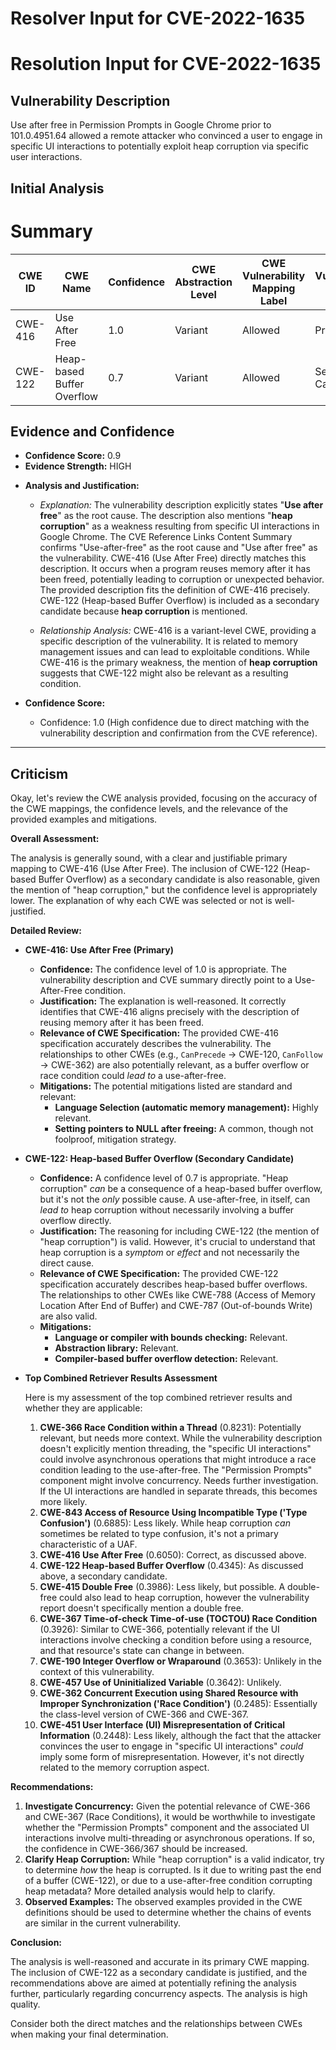 # Resolver Input for CVE-2022-1635

# Resolution Input for CVE-2022-1635

## Vulnerability Description
Use after free in Permission Prompts in Google Chrome prior to 101.0.4951.64 allowed a remote attacker who convinced a user to engage in specific UI interactions to potentially exploit heap corruption via specific user interactions.

## Initial Analysis
# Summary
| CWE ID | CWE Name | Confidence | CWE Abstraction Level | CWE Vulnerability Mapping Label | CWE-Vulnerability Mapping Notes |
|---|---|---|---|---|---|
| CWE-416 | Use After Free | 1.0 | Variant | Allowed | Primary CWE |
| CWE-122 | Heap-based Buffer Overflow | 0.7 | Variant | Allowed | Secondary Candidate |

## Evidence and Confidence

*   **Confidence Score:** 0.9
*   **Evidence Strength:** HIGH

- **Analysis and Justification:**  
  - *Explanation:* The vulnerability description explicitly states "**Use after free**" as the root cause. The description also mentions "**heap corruption**" as a weakness resulting from specific UI interactions in Google Chrome. The CVE Reference Links Content Summary confirms "Use-after-free" as the root cause and "Use after free" as the vulnerability. CWE-416 (Use After Free) directly matches this description. It occurs when a program reuses memory after it has been freed, potentially leading to corruption or unexpected behavior. The provided description fits the definition of CWE-416 precisely. CWE-122 (Heap-based Buffer Overflow) is included as a secondary candidate because **heap corruption** is mentioned.
  
  - *Relationship Analysis:* CWE-416 is a variant-level CWE, providing a specific description of the vulnerability. It is related to memory management issues and can lead to exploitable conditions. While CWE-416 is the primary weakness, the mention of **heap corruption** suggests that CWE-122 might also be relevant as a resulting condition.

- **Confidence Score:**
  - Confidence: 1.0 (High confidence due to direct matching with the vulnerability description and confirmation from the CVE reference).
---

## Criticism
Okay, let's review the CWE analysis provided, focusing on the accuracy of the CWE mappings, the confidence levels, and the relevance of the provided examples and mitigations.

**Overall Assessment:**

The analysis is generally sound, with a clear and justifiable primary mapping to CWE-416 (Use After Free).  The inclusion of CWE-122 (Heap-based Buffer Overflow) as a secondary candidate is also reasonable, given the mention of "heap corruption," but the confidence level is appropriately lower. The explanation of why each CWE was selected or not is well-justified.

**Detailed Review:**

*   **CWE-416: Use After Free (Primary)**

    *   **Confidence:** The confidence level of 1.0 is appropriate. The vulnerability description and CVE summary directly point to a Use-After-Free condition.
    *   **Justification:** The explanation is well-reasoned. It correctly identifies that CWE-416 aligns precisely with the description of reusing memory after it has been freed.
    *   **Relevance of CWE Specification:** The provided CWE-416 specification accurately describes the vulnerability.  The relationships to other CWEs (e.g., `CanPrecede` -> CWE-120, `CanFollow` -> CWE-362) are also potentially relevant, as a buffer overflow or race condition could *lead to* a use-after-free.
    *   **Mitigations:**  The potential mitigations listed are standard and relevant:
        *   **Language Selection (automatic memory management):** Highly relevant.
        *   **Setting pointers to NULL after freeing:** A common, though not foolproof, mitigation strategy.

*   **CWE-122: Heap-based Buffer Overflow (Secondary Candidate)**

    *   **Confidence:** A confidence level of 0.7 is appropriate. "Heap corruption" *can* be a consequence of a heap-based buffer overflow, but it's not the *only* possible cause.  A use-after-free, in itself, can *lead to* heap corruption without necessarily involving a buffer overflow directly.
    *   **Justification:** The reasoning for including CWE-122 (the mention of "heap corruption") is valid. However, it's crucial to understand that heap corruption is a *symptom* or *effect* and not necessarily the direct cause.
    *   **Relevance of CWE Specification:** The provided CWE-122 specification accurately describes heap-based buffer overflows. The relationships to other CWEs like CWE-788 (Access of Memory Location After End of Buffer) and CWE-787 (Out-of-bounds Write) are also valid.
    *   **Mitigations:**
        *   **Language or compiler with bounds checking:**  Relevant.
        *   **Abstraction library:** Relevant.
        *   **Compiler-based buffer overflow detection:** Relevant.

*   **Top Combined Retriever Results Assessment**

    Here is my assessment of the top combined retriever results and whether they are applicable:

    1.  **CWE-366 Race Condition within a Thread** (0.8231):  Potentially relevant, but needs more context. While the vulnerability description doesn't explicitly mention threading, the "specific UI interactions" could involve asynchronous operations that might introduce a race condition leading to the use-after-free. The "Permission Prompts" component might involve concurrency. Needs further investigation.  If the UI interactions are handled in separate threads, this becomes more likely.
    2.  **CWE-843 Access of Resource Using Incompatible Type ('Type Confusion')** (0.6885): Less likely.  While heap corruption *can* sometimes be related to type confusion, it's not a primary characteristic of a UAF.
    3.  **CWE-416 Use After Free** (0.6050): Correct, as discussed above.
    4.  **CWE-122 Heap-based Buffer Overflow** (0.4345): As discussed above, a secondary candidate.
    5.  **CWE-415 Double Free** (0.3986): Less likely, but possible. A double-free could also lead to heap corruption, however the vulnerability report doesn't specifically mention a double free.
    6.  **CWE-367 Time-of-check Time-of-use (TOCTOU) Race Condition** (0.3926): Similar to CWE-366, potentially relevant if the UI interactions involve checking a condition before using a resource, and that resource's state can change in between.
    7.  **CWE-190 Integer Overflow or Wraparound** (0.3653):  Unlikely in the context of this vulnerability.
    8.  **CWE-457 Use of Uninitialized Variable** (0.3642):  Unlikely.
    9.  **CWE-362 Concurrent Execution using Shared Resource with Improper Synchronization ('Race Condition')** (0.2485): Essentially the class-level version of CWE-366 and CWE-367.
    10. **CWE-451 User Interface (UI) Misrepresentation of Critical Information** (0.2448): Less likely, although the fact that the attacker convinces the user to engage in "specific UI interactions" *could* imply some form of misrepresentation. However, it's not directly related to the memory corruption aspect.

**Recommendations:**

1.  **Investigate Concurrency:**  Given the potential relevance of CWE-366 and CWE-367 (Race Conditions), it would be worthwhile to investigate whether the "Permission Prompts" component and the associated UI interactions involve multi-threading or asynchronous operations.  If so, the confidence in CWE-366/367 should be increased.
2.  **Clarify Heap Corruption:** While "heap corruption" is a valid indicator, try to determine *how* the heap is corrupted. Is it due to writing past the end of a buffer (CWE-122), or due to a use-after-free condition corrupting heap metadata?  More detailed analysis would help to clarify.
3. **Observed Examples:** The observed examples provided in the CWE definitions should be used to determine whether the chains of events are similar in the current vulnerability.

**Conclusion:**

The analysis is well-reasoned and accurate in its primary CWE mapping. The inclusion of CWE-122 as a secondary candidate is justified, and the recommendations above are aimed at potentially refining the analysis further, particularly regarding concurrency aspects. The analysis is high quality.

Consider both the direct matches and the relationships between CWEs
when making your final determination.
        